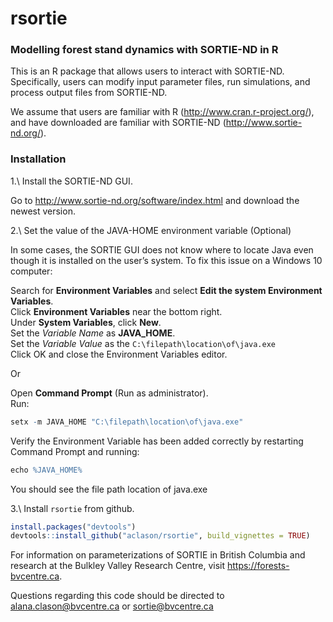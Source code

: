# rsortie

### Modelling forest stand dynamics with SORTIE-ND in R

This is an R package that allows users to interact with SORTIE-ND. Specifically, users can modify input parameter files, run simulations, and process output files from SORTIE-ND.

We assume that users are familiar with R (http://www.cran.r-project.org/), and have downloaded are familiar with SORTIE-ND (http://www.sortie-nd.org/).

### Installation

1.\ Install the SORTIE-ND GUI.  

Go to http://www.sortie-nd.org/software/index.html and download the newest version.

2.\ Set the value of the JAVA-HOME environment variable (Optional)  

In some cases, the SORTIE GUI does not know where to locate Java even though it is installed on the user’s system. To fix this issue on a Windows 10 computer:

Search for **Environment Variables** and select **Edit the system Environment Variables**.  
Click **Environment Variables** near the bottom right.  
Under **System Variables**, click **New**.  
Set the *Variable Name* as **JAVA_HOME**.  
Set the *Variable Value* as the `C:\filepath\location\of\java.exe`  
Click OK and close the Environment Variables editor.  

Or

Open **Command Prompt** (Run as administrator).  
Run:  
```r 
setx -m JAVA_HOME "C:\filepath\location\of\java.exe"
```
Verify the Environment Variable has been added correctly by restarting Command Prompt and running:  
```r
echo %JAVA_HOME%
```
You should see the file path location of java.exe  


3.\ Install `rsortie` from github.

```r
install.packages("devtools")
devtools::install_github("aclason/rsortie", build_vignettes = TRUE)
```
For information on parameterizations of SORTIE in British Columbia and research at the Bulkley Valley Research Centre, visit https://forests-bvcentre.ca.

Questions regarding this code should be directed to alana.clason@bvcentre.ca or sortie@bvcentre.ca  
